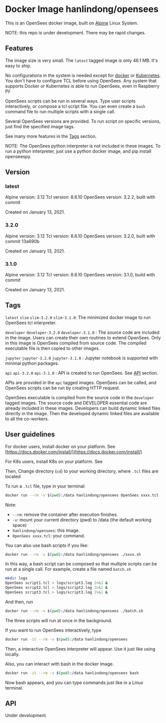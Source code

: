# Docker Image hanlindong/opensees

This is an OpenSees docker image, built on [Alpine](https://www.alpinelinux.org/) Linux System.

NOTE: this repo is under development. There may be rapid changes.

## Features

The image size is very small. The `latest` tagged image is only 46.1 MB. It's easy to ship.

No configurations in the system is needed except for [docker](https://www.docker.com/) or [Kubernetes](https://kubernetes.io/). You don't have to configure TCL before using OpenSees. Any system that supports Docker or Kubernetes is able to run OpenSees, even in Raspberry Pi!

OpenSees scripts can be run in several ways. Type user scripts interactively, or compose a tcl script file. You can even create a `bash` command file to run multiple scripts with a single call.

Several OpenSees versions are provided. To run script on specific versions, just find the specified image tags.

See many more features in the [Tags](#Tags) section.

NOTE: The OpenSees python interpreter is not included in these images. To run a python interpreter, just use a python docker image, and pip install openseespy.

## Version

### latest

Alpine version: 3.12
Tcl version: 8.6.10
OpenSees version: 3.2.2, built with commit

Created on January 13, 2021.

### 3.2.0

Alpine version: 3.12
Tcl version: 8.6.10
OpenSees version: 3.2.0, built with commit 13a690b

Created on January 13, 2021.

### 3.1.0

Alpine version: 3.12
Tcl version: 8.6.10
OpenSees version: 3.1.0, build with commit

Created on January 13, 2021.

## Tags

`latest` `slim` `slim-3.2.0` `slim-3.1.0`: The minimized docker image to run OpenSees tcl interpreter.

`developer` `developer-3.2.0` `developer-3.1.0` : The source code are included in the image. Users can create their own routines to extend OpenSees. Only in this image is OpenSees compiled from source code. The compiled executable file is then copied to other images.

`jupyter` `jupyter-3.2.0` `jupyter-3.1.0` : Jupyter notebook is supported with minimal python packages.

`api` `api-3.2.0` `api-3.1.0` : API is created to run OpenSees. See [API](#API) section.

APIs are provided in the `api` tagged images. OpenSees can be called, and OpenSees scripts can be run by creating HTTP request.

OpenSees executable is compiled from the source code in the `developer` tagged images. The source code and DEVELOPER essential code are already included in these images. Developers can build dynamic linked files directly in the image. Then the developed dynamic linked files are available to all the co-workers.

## User guidelines

For docker users, install docker on your platform. See [https://docs.docker.com/install/](https://docs.docker.com/install/)

For K8s users, install K8s on your platform. See 

Then, Change directory (`cd`) to your working directory, where `.tcl` files are located

To run a `.tcl` file, type in your terminal:

```bash
docker run --rm -v $(pwd):/data hanlindong/opensees OpenSees xxxx.tcl
```

Note:

- `--rm`: remove the container after execution finishes.
- `-v`: mount your current directory (pwd) to /data (the default working space)
- `hanlindong/opensees`: this image. 
- `OpenSees xxxx.tcl`: your command.

You can also use bash scripts if you like:

```bash
docker run --rm -v $(pwd):/data hanlindong/opensees ./xxxx.sh
```

In this way, a bash script can be composed so that multiple scripts can be run at a single call. For example, create a file named `batch.sh`

```bash
mkdir logs
OpenSees script1.tcl > logs/script1.log 2>&1 &
OpenSees script2.tcl > logs/script2.log 2>&1 &
OpenSees script3.tcl > logs/script3.log 2>&1 &
```

And then, run

```bash
docker run --rm -v $(pwd):/data hanlindong/opensees ./batch.sh
```

The three scripts will run at once in the background.

If you want to run OpenSees interactively, type

```bash
docker run -it --rm -v $(pwd):/data hanlindong/opensees
```

Then, a interactive OpenSees interpreter will appear. Use it just like using locally.

Also, you can interact with bash in the docker image.

```bash
docker run -it --rm -v $(pwd):/data hanlindong/opensees bash
```

Now bash appears, and you can type commands just like in a Linux terminal.

## API

Under development.

